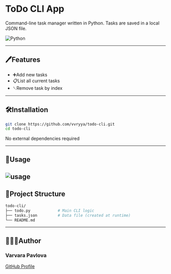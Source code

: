 # ToDo CLI App

Command-line task manager written in Python. Tasks are saved in a local JSON file.

![Python](https://img.shields.io/badge/Python-3.9+-blue?logo=python)

---

## 🖊️Features

- ➕Add new tasks
- 📋List all current tasks
- ␡Remove task by index

---

## 🛠️Installation

```bash
git clone https://github.com/vvryya/todo-cli.git
cd todo-cli 
```

No external dependencies required

---

## 👀Usage

![usage](https://media2.giphy.com/media/v1.Y2lkPTc5MGI3NjExczMyOTF3dm55MWllZnoyaXk1d3Z1dGM5MWZ5ODIwZmNhanRvdWwwaiZlcD12MV9pbnRlcm5hbF9naWZfYnlfaWQmY3Q9Zw/MLpzvYgzYecCPS4OVz/giphy.gif)
---

## 📂Project Structure

```bash
todo-cli/
├── todo.py            # Main CLI logic
├── tasks.json         # Data file (created at runtime)
└── README.md
```

--- 

## 👩🏼‍💻Author

### Varvara Pavlova

[GitHub Profile](https://github.com/vvryya)